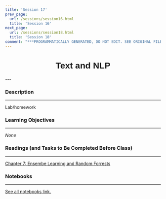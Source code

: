 ```yaml
---
title: 'Session 17'
prev_page:
  url: /sessions/session16.html
  title: 'Session 16'
next_page:
  url: /sessions/session18.html
  title: 'Session 18'
comment: "***PROGRAMMATICALLY GENERATED, DO NOT EDIT. SEE ORIGINAL FILES IN /content***"
---
```

<h1  style="font-family:  Verdana,  Geneva,  sans-serif;  text-align:center">Text  and  NLP</h1> 
--- 
 
###  Description 
--- 
 
Lab/homework 
 
###  Learning  Objectives 
---   
 
*None* 
 
###  Readings  (and  Tasks  to  Be  Completed  Before  Class) 
--- 
 
[Chapter  7:  Ensembe  Learning  and  Random  Forrests](https://www.amazon.com/Hands-Machine-Learning-Scikit-Learn-TensorFlow/) 
 
###  Notebooks 
--- 
[See  all  notebooks  link.](https://rpi.analyticsdojo.com/notebooks/index.html) 

